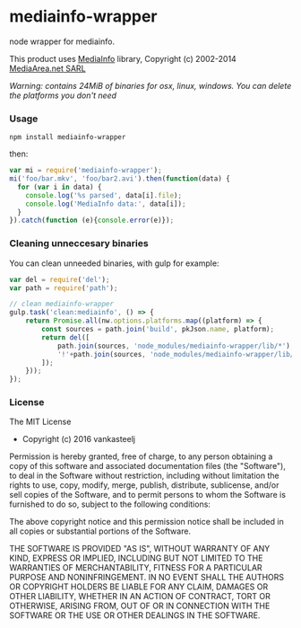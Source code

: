 # mediainfo-wrapper

node wrapper for mediainfo.

This product uses [MediaInfo](http://mediaarea.net/MediaInfo) library, Copyright (c) 2002-2014 [MediaArea.net SARL](mailto:Info@MediaArea.net)

_Warning: contains 24MiB of binaries for osx, linux, windows. You can delete the platforms you don't need_

### Usage

    npm install mediainfo-wrapper

then:

```js
var mi = require('mediainfo-wrapper');
mi('foo/bar.mkv', 'foo/bar2.avi').then(function(data) {
  for (var i in data) {
    console.log('%s parsed', data[i].file);
    console.log('MediaInfo data:', data[i]);
  }
}).catch(function (e){console.error(e)});
```

### Cleaning unneccesary binaries

You can clean unneeded binaries, with gulp for example:

```js
var del = require('del');
var path = require('path');

// clean mediainfo-wrapper
gulp.task('clean:mediainfo', () => {
    return Promise.all(nw.options.platforms.map((platform) => {
        const sources = path.join('build', pkJson.name, platform);
        return del([
            path.join(sources, 'node_modules/mediainfo-wrapper/lib/*'),
            '!'+path.join(sources, 'node_modules/mediainfo-wrapper/lib/'+platform)
        ]);
    }));
});
```

### License
The MIT License

- Copyright (c) 2016 vankasteelj

Permission is hereby granted, free of charge, to any person obtaining a copy of this software and associated documentation files (the "Software"), to deal in the Software without restriction, including without limitation the rights to use, copy, modify, merge, publish, distribute, sublicense, and/or sell copies of the Software, and to permit persons to whom the Software is furnished to do so, subject to the following conditions:

The above copyright notice and this permission notice shall be included in all copies or substantial portions of the Software.

THE SOFTWARE IS PROVIDED "AS IS", WITHOUT WARRANTY OF ANY KIND, EXPRESS OR IMPLIED, INCLUDING BUT NOT LIMITED TO THE WARRANTIES OF MERCHANTABILITY, FITNESS FOR A PARTICULAR PURPOSE AND NONINFRINGEMENT. IN NO EVENT SHALL THE AUTHORS OR COPYRIGHT HOLDERS BE LIABLE FOR ANY CLAIM, DAMAGES OR OTHER LIABILITY, WHETHER IN AN ACTION OF CONTRACT, TORT OR OTHERWISE, ARISING FROM, OUT OF OR IN CONNECTION WITH THE SOFTWARE OR THE USE OR OTHER DEALINGS IN THE SOFTWARE.